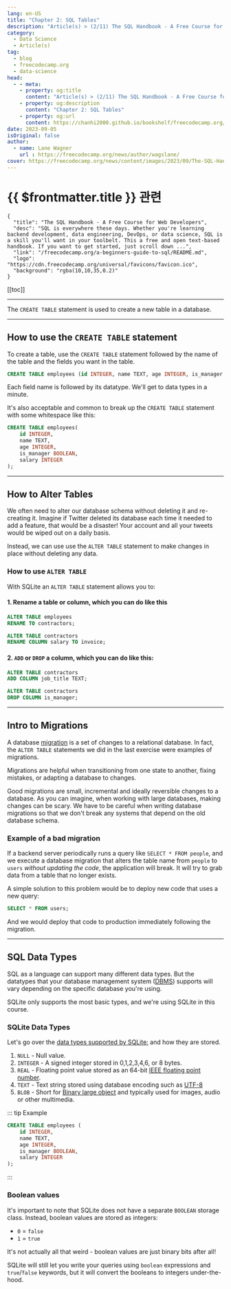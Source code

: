 ```yaml
---
lang: en-US
title: "Chapter 2: SQL Tables"
description: "Article(s) > (2/11) The SQL Handbook - A Free Course for Web Developers"
category:
  - Data Science
  - Article(s)
tag:
  - blog
  - freecodecamp.org
  - data-science
head:
  - - meta:
    - property: og:title
      content: "Article(s) > (2/11) The SQL Handbook - A Free Course for Web Developers"
    - property: og:description
      content: "Chapter 2: SQL Tables"
    - property: og:url
      content: https://chanhi2000.github.io/bookshelf/freecodecamp.org/a-beginners-guide-to-sql/chapter-2-sql-tables.html
date: 2023-09-05
isOriginal: false
author:
  - name: Lane Wagner
    url : https://freecodecamp.org/news/author/wagslane/
cover: https://freecodecamp.org/news/content/images/2023/09/The-SQL-Handbook-Cover.png
---
```


# {{ $frontmatter.title }} 관련

```component VPCard
{
  "title": "The SQL Handbook - A Free Course for Web Developers",
  "desc": "SQL is everywhere these days. Whether you're learning backend development, data engineering, DevOps, or data science, SQL is a skill you'll want in your toolbelt. This a free and open text-based handbook. If you want to get started, just scroll down ...",
  "link": "/freecodecamp.org/a-beginners-guide-to-sql/README.md",
  "logo": "https://cdn.freecodecamp.org/universal/favicons/favicon.ico",
  "background": "rgba(10,10,35,0.2)"
}
```

[[toc]]

---

<SiteInfo
  name="The SQL Handbook - A Free Course for Web Developers"
  desc="SQL is everywhere these days. Whether you're learning backend development, data engineering, DevOps, or data science, SQL is a skill you'll want in your toolbelt. This a free and open text-based handbook. If you want to get started, just scroll down ..."
  url="https://freecodecamp.org/news/a-beginners-guide-to-sql#heading-chapter-2-sql-tables"
  logo="https://cdn.freecodecamp.org/universal/favicons/favicon.ico"
  preview="https://freecodecamp.org/news/content/images/2023/09/The-SQL-Handbook-Cover.png"/>

The `CREATE TABLE` statement is used to create a new table in a database.

---

## How to use the `CREATE TABLE` statement

To create a table, use the `CREATE TABLE` statement followed by the name of the table and the fields you want in the table.

```sql
CREATE TABLE employees (id INTEGER, name TEXT, age INTEGER, is_manager BOOLEAN, salary INTEGER);
```

Each field name is followed by its datatype. We'll get to data types in a minute.

It's also acceptable and common to break up the `CREATE TABLE` statement with some whitespace like this:

```sql
CREATE TABLE employees(
    id INTEGER,
    name TEXT,
    age INTEGER,
    is_manager BOOLEAN,
    salary INTEGER
);
```

---

## How to Alter Tables

We often need to alter our database schema without deleting it and re-creating it. Imagine if Twitter deleted its database each time it needed to add a feature, that would be a disaster! Your account and all your tweets would be wiped out on a daily basis.

Instead, we can use use the `ALTER TABLE` statement to make changes in place without deleting any data.

### How to use `ALTER TABLE`

With SQLite an `ALTER TABLE` statement allows you to:

#### 1. Rename a table or column, which you can do like this

```sql
ALTER TABLE employees
RENAME TO contractors;

ALTER TABLE contractors
RENAME COLUMN salary TO invoice;
```

#### 2. `ADD` or `DROP` a column, which you can do like this:

```sql
ALTER TABLE contractors
ADD COLUMN job_title TEXT;

ALTER TABLE contractors
DROP COLUMN is_manager;
```

---

## Intro to Migrations

A database [<FontIcon icon="fa-brands fa-wikipedia-w"/>migration](https://en.wikipedia.org/wiki/Schema_migration) is a set of changes to a relational database. In fact, the `ALTER TABLE` statements we did in the last exercise were examples of migrations.

Migrations are helpful when transitioning from one state to another, fixing mistakes, or adapting a database to changes.

Good migrations are small, incremental and ideally reversible changes to a database. As you can imagine, when working with large databases, making changes can be scary. We have to be careful when writing database migrations so that we don't break any systems that depend on the old database schema.

### Example of a bad migration

If a backend server periodically runs a query like `SELECT * FROM people`, and we execute a database migration that alters the table name from `people` to `users` *without updating the code*, the application will break. It will try to grab data from a table that no longer exists.

A simple solution to this problem would be to deploy new code that uses a new query:

```sql
SELECT * FROM users;
```

And we would deploy that code to production immediately following the migration.

---

## SQL Data Types

SQL as a language can support many different data types. But the datatypes that your database management system ([<FontIcon icon="fa-brands fa-wikipedia-w"/>DBMS](https://en.wikipedia.org/wiki/Database#:~:text=A%20database%20management%20system%20(DBMS))) supports will vary depending on the specific database you're using.

SQLite only supports the most basic types, and we're using SQLite in this course.

### SQLite Data Types

Let's go over the [<FontIcon icon="iconfont icon-sqlite"/>data types supported by SQLite:](https://sqlite.org/datatype3.html) and how they are stored.

1. `NULL` - Null value.
2. `INTEGER` - A signed integer stored in 0,1,2,3,4,6, or 8 bytes.
3. `REAL` - Floating point value stored as an 64-bit [<FontIcon icon="fa-brands fa-wikipedia-w"/>IEEE floating point number](https://en.wikipedia.org/wiki/IEEE_754).
4. `TEXT` - Text string stored using database encoding such as [<FontIcon icon="fa-brands fa-wikipedia-w"/>UTF-8](https://en.wikipedia.org/wiki/UTF-8)
5. `BLOB` - Short for [<FontIcon icon="fa-brands fa-wikipedia-w"/>Binary large object](https://en.wikipedia.org/wiki/Binary_large_object) and typically used for images, audio or other multimedia.

::: tip Example

```sql
CREATE TABLE employees (
    id INTEGER,
    name TEXT,
    age INTEGER,
    is_manager BOOLEAN,
    salary INTEGER
);
```

:::

### Boolean values

It's important to note that SQLite does not have a separate `BOOLEAN` storage class. Instead, boolean values are stored as integers:

- `0` = `false`
- `1` = `true`

It's not actually all that weird - boolean values are just binary bits after all!

SQLite will still let you write your queries using `boolean` expressions and `true`/`false` keywords, but it will convert the booleans to integers under-the-hood.
